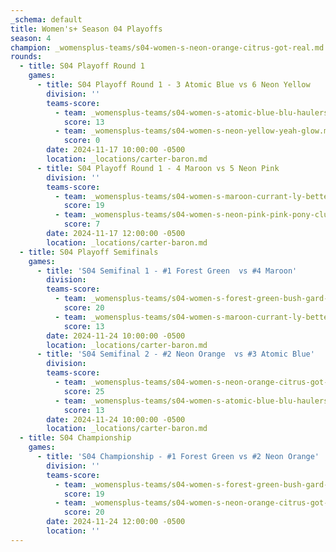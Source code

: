 ```yaml
---
_schema: default
title: Women's+ Season 04 Playoffs
season: 4
champion: _womensplus-teams/s04-women-s-neon-orange-citrus-got-real.md
rounds:
  - title: S04 Playoff Round 1
    games:
      - title: S04 Playoff Round 1 - 3 Atomic Blue vs 6 Neon Yellow
        division: ''
        teams-score:
          - team: _womensplus-teams/s04-women-s-atomic-blue-blu-haulers.md
            score: 13
          - team: _womensplus-teams/s04-women-s-neon-yellow-yeah-glow.md
            score: 0
        date: 2024-11-17 10:00:00 -0500
        location: _locations/carter-baron.md
      - title: S04 Playoff Round 1 - 4 Maroon vs 5 Neon Pink
        division: ''
        teams-score:
          - team: _womensplus-teams/s04-women-s-maroon-currant-ly-better-than-u.md
            score: 19
          - team: _womensplus-teams/s04-women-s-neon-pink-pink-pony-club.md
            score: 7
        date: 2024-11-17 12:00:00 -0500
        location: _locations/carter-baron.md
  - title: S04 Playoff Semifinals
    games:
      - title: 'S04 Semifinal 1 - #1 Forest Green  vs #4 Maroon'
        division:
        teams-score:
          - team: _womensplus-teams/s04-women-s-forest-green-bush-gard-ems.md
            score: 20
          - team: _womensplus-teams/s04-women-s-maroon-currant-ly-better-than-u.md
            score: 13
        date: 2024-11-24 10:00:00 -0500
        location: _locations/carter-baron.md
      - title: 'S04 Semifinal 2 - #2 Neon Orange  vs #3 Atomic Blue'
        division:
        teams-score:
          - team: _womensplus-teams/s04-women-s-neon-orange-citrus-got-real.md
            score: 25
          - team: _womensplus-teams/s04-women-s-atomic-blue-blu-haulers.md
            score: 13
        date: 2024-11-24 10:00:00 -0500
        location: _locations/carter-baron.md
  - title: S04 Championship
    games:
      - title: 'S04 Championship - #1 Forest Green vs #2 Neon Orange'
        division: ''
        teams-score:
          - team: _womensplus-teams/s04-women-s-forest-green-bush-gard-ems.md
            score: 19
          - team: _womensplus-teams/s04-women-s-neon-orange-citrus-got-real.md
            score: 20
        date: 2024-11-24 12:00:00 -0500
        location: ''
---
```

